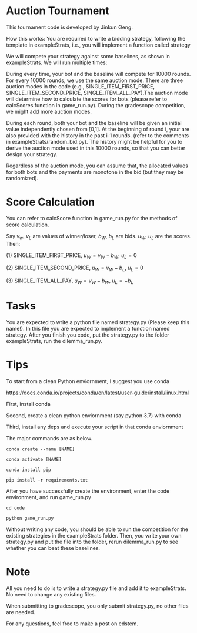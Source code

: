 # Auction Tournament

This tournament code is developed by Jinkun Geng. 


How this works:
You are required to write a bidding strategy, following the template in exampleStrats, i.e., you will implement a function called strategy

We will compete your strategy against some baselines, as shown in exampleStrats. We will run multiple times: 

During every time, your bot and the baseline will compete for 10000 rounds.
For every 10000 rounds, we use the same auction mode. There are three auction modes in the code (e.g., SINGLE_ITEM_FIRST_PRICE, SINGLE_ITEM_SECOND_PRICE,
SINGLE_ITEM_ALL_PAY).The auction mode will determine how to calculate the scores for bots (please refer to calcScores function in game_run.py). During the gradescope competition, we might add more auction modes.



During each round, both your bot and the baseline will be given an initial value independently chosen from [0,1]. At the beginning of round i, your are also provided with the history in the past i-1 rounds. (refer to the comments in exampleStrats/random_bid.py). The history might be helpful for you to derive the auction mode used in this 10000 rounds, so that you can better design your strategy. 

Regardless of the auction mode, you can assume that, the allocated values for both bots and the payments are monotone in the bid (but they may be randomized).


# Score Calculation
You can refer to calcScore function in game_run.py for the methods of score calculation.

Say $v_w$, $v_L$ are values of winner/loser, $b_W$, $b_L$ are bids. $u_W$, $u_L$ are the scores.
Then:


(1) SINGLE_ITEM_FIRST_PRICE, 
$u_W = v_W - b_W$,
$u_L = 0$

(2) SINGLE_ITEM_SECOND_PRICE, 
$u_W = v_W - b_L$,
$u_L = 0$

(3) SINGLE_ITEM_ALL_PAY, 
$u_W = v_W - b_W$,
$u_L = -b_L$




# Tasks
You are expected to write a python file named strategy.py (Please keep this name!). In this file you are expected to implement a function named strategy. After you finish you code, put the strategy.py to the folder exampleStrats, run the dilemma_run.py.

# Tips

To start from a clean Python enviornment, I suggest you use conda 

https://docs.conda.io/projects/conda/en/latest/user-guide/install/linux.html

First, install conda

Second, create a clean python enviornment (say python 3.7) with conda

Third, install any deps and execute your script in that conda enviornment 

The major commands are as below. 

```
conda create --name [NAME]

conda activate [NAME]

conda install pip

pip install -r requirements.txt
```

After you have successfully create the environment, enter the code environment, and run game_run.py

```
cd code 

python game_run.py
```

Without writing any code, you should be able to run the competition for the existing strategies in the exampleStrats folder. Then, you write your own strategy.py and put the file into the folder, rerun dilemma_run.py to see whether you can beat these baselines.


# Note

All you need to do is to write a strategy.py file and add it to exampleStrats. No need to change any existing files.

When submitting to gradescope, you only submit strategy.py, no other files are needed.

For any questions, feel free to make a post on edstem.
